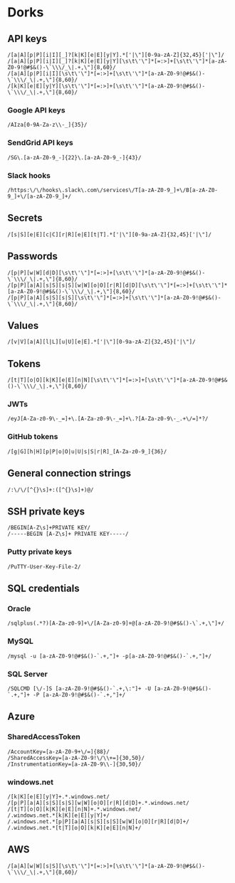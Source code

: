 # Dorks

## API keys

```text
/[a|A][p|P][i|I][_]?[k|K][e|E][y|Y].*['|\"][0-9a-zA-Z]{32,45}['|\"]/
/[a|A][p|P][i|I][_]?[k|K][e|E][y|Y][\s\t\'\"]*[=:>]+[\s\t\'\"]*[a-zA-Z0-9!@#$&()-\`\\\/_\|.+,\"]{8,60}/
/[a|A][p|P][i|I][\s\t\'\"]*[=:>]+[\s\t\'\"]*[a-zA-Z0-9!@#$&()-\`\\\/_\|.+,\"]{8,60}/
/[k|K][e|E][y|Y][\s\t\'\"]*[=:>]+[\s\t\'\"]*[a-zA-Z0-9!@#$&()-\`\\\/_\|.+,\"]{8,60}/
```

### Google API keys

```text
/AIza[0-9A-Za-z\\-_]{35}/
```

### SendGrid API keys

```text
/SG\.[a-zA-Z0-9_-]{22}\.[a-zA-Z0-9_-]{43}/
```

### Slack hooks

```text
/https:\/\/hooks\.slack\.com\/services\/T[a-zA-Z0-9_]+\/B[a-zA-Z0-9_]+\/[a-zA-Z0-9_]+/
```

## Secrets

```text
/[s|S][e|E][c|C][r|R][e|E][t|T].*['|\"][0-9a-zA-Z]{32,45}['|\"]/
```

## Passwords

```text
/[p|P][w|W][d|D][\s\t\'\"]*[=:>]+[\s\t\'\"]*[a-zA-Z0-9!@#$&()-\`\\\/_\|.+,\"]{8,60}/
/[p|P][a|A][s|S][s|S][w|W][o|O][r|R][d|D][\s\t\'\"]*[=:>]+[\s\t\'\"]*[a-zA-Z0-9!@#$&()-\`\\\/_\|.+,\"]{8,60}/
/[p|P][a|A][s|S][s|S][\s\t\'\"]*[=:>]+[\s\t\'\"]*[a-zA-Z0-9!@#$&()-\`\\\/_\|.+,\"]{8,60}/
```

## Values

```text
/[v|V][a|A][l|L][u|U][e|E].*['|\"][0-9a-zA-Z]{32,45}['|\"]/
```

## Tokens

```text
/[t|T][o|O][k|K][e|E][n|N][\s\t\'\"]*[=:>]+[\s\t\'\"]*[a-zA-Z0-9!@#$&()-\`\\\/_\|.+,\"]{8,60}/
```

### JWTs

```text
/eyJ[A-Za-z0-9\-_=]+\.[A-Za-z0-9\-_=]+\.?[A-Za-z0-9\-_.+\/=]*?/
```

### GitHub tokens

```text
/[g|G][h|H][p|P|o|O|u|U|s|S|r|R]_[A-Za-z0-9_]{36}/
```

## General connection strings

```text
/:\/\/[^{}\s]+:([^{}\s]+)@/
```

## SSH private keys

```text
/BEGIN[A-Z\s]+PRIVATE KEY/
/-----BEGIN [A-Z\s]+ PRIVATE KEY-----/
```

### Putty private keys

```text
/PuTTY-User-Key-File-2/
```

## SQL credentials

### Oracle

```text
/sqlplus(.*?)[A-Za-z0-9]+\/[A-Za-z0-9]+@[a-zA-Z0-9!@#$&()-\`.+,\"]+/
```

### MySQL

```text
/mysql -u [a-zA-Z0-9!@#$&()-`.+,"]+ -p[a-zA-Z0-9!@#$&()-`.+,"]+/ 
```

### SQL Server

```text
/SQLCMD [\/-]S [a-zA-Z0-9!@#$&()-`.+,\:"]+ -U [a-zA-Z0-9!@#$&()-`.+,"]+ -P [a-zA-Z0-9!@#$&()-`.+,"]+/
```

## Azure

### SharedAccessToken

```text
/AccountKey=[a-zA-Z0-9+\/=]{88}/
/SharedAccessKey=[a-zA-Z0-9!\/\\+=]{30,50}/
/InstrumentationKey=[a-zA-Z0-9\\-]{30,50}/
```

### windows.net

```text
/[k|K][e|E][y|Y]+.*.windows.net/
/[p|P][a|A][s|S][s|S][w|W][o|O][r|R][d|D]+.*.windows.net/
/[t|T][o|O][k|K][e|E][n|N]+.*.windows.net/
/.windows.net.*[k|K][e|E][y|Y]+/
/.windows.net.*[p|P][a|A][s|S][s|S][w|W][o|O][r|R][d|D]+/
/.windows.net.*[t|T][o|O][k|K][e|E][n|N]+/
```

## AWS

```text
/[a|A][w|W][s|S][\s\t\'\"]*[=:>]+[\s\t\'\"]*[a-zA-Z0-9!@#$&()-\`\\\/_\|.+,\"]{8,60}/
```
